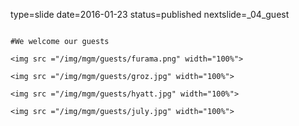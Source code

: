 type=slide
date=2016-01-23
status=published
nextslide=_04_guest
~~~~~~

#We welcome our guests

<img src ="/img/mgm/guests/furama.png" width="100%">

<img src ="/img/mgm/guests/groz.jpg" width="100%">

<img src ="/img/mgm/guests/hyatt.jpg" width="100%">

<img src ="/img/mgm/guests/july.jpg" width="100%">

